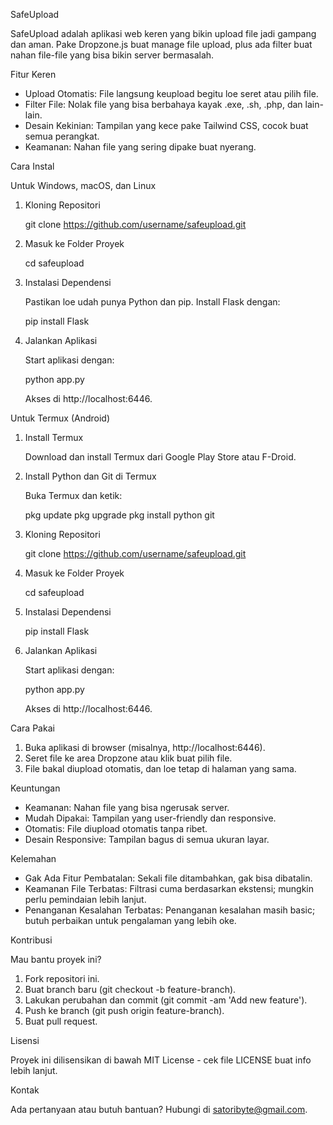 SafeUpload

SafeUpload adalah aplikasi web keren yang bikin upload file jadi gampang dan aman. Pake Dropzone.js buat manage file upload, plus ada filter buat nahan file-file yang bisa bikin server bermasalah.

Fitur Keren

- Upload Otomatis: File langsung keupload begitu loe seret atau pilih file.
- Filter File: Nolak file yang bisa berbahaya kayak .exe, .sh, .php, dan lain-lain.
- Desain Kekinian: Tampilan yang kece pake Tailwind CSS, cocok buat semua perangkat.
- Keamanan: Nahan file yang sering dipake buat nyerang.

Cara Instal

Untuk Windows, macOS, dan Linux

1. Kloning Repositori

   git clone https://github.com/username/safeupload.git

2. Masuk ke Folder Proyek

   cd safeupload

3. Instalasi Dependensi

   Pastikan loe udah punya Python dan pip. Install Flask dengan:

   pip install Flask

4. Jalankan Aplikasi

   Start aplikasi dengan:

   python app.py

   Akses di http://localhost:6446.

Untuk Termux (Android)

1. Install Termux

   Download dan install Termux dari Google Play Store atau F-Droid.

2. Install Python dan Git di Termux

   Buka Termux dan ketik:

   pkg update
   pkg upgrade
   pkg install python git

3. Kloning Repositori

   git clone https://github.com/username/safeupload.git

4. Masuk ke Folder Proyek

   cd safeupload

5. Instalasi Dependensi

   pip install Flask

6. Jalankan Aplikasi

   Start aplikasi dengan:

   python app.py

   Akses di http://localhost:6446.

Cara Pakai

1. Buka aplikasi di browser (misalnya, http://localhost:6446).
2. Seret file ke area Dropzone atau klik buat pilih file.
3. File bakal diupload otomatis, dan loe tetap di halaman yang sama.

Keuntungan

- Keamanan: Nahan file yang bisa ngerusak server.
- Mudah Dipakai: Tampilan yang user-friendly dan responsive.
- Otomatis: File diupload otomatis tanpa ribet.
- Desain Responsive: Tampilan bagus di semua ukuran layar.

Kelemahan

- Gak Ada Fitur Pembatalan: Sekali file ditambahkan, gak bisa dibatalin.
- Keamanan File Terbatas: Filtrasi cuma berdasarkan ekstensi; mungkin perlu pemindaian lebih lanjut.
- Penanganan Kesalahan Terbatas: Penanganan kesalahan masih basic; butuh perbaikan untuk pengalaman yang lebih oke.

Kontribusi

Mau bantu proyek ini?

1. Fork repositori ini.
2. Buat branch baru (git checkout -b feature-branch).
3. Lakukan perubahan dan commit (git commit -am 'Add new feature').
4. Push ke branch (git push origin feature-branch).
5. Buat pull request.

Lisensi

Proyek ini dilisensikan di bawah MIT License - cek file LICENSE buat info lebih lanjut.

Kontak

Ada pertanyaan atau butuh bantuan? Hubungi di satoribyte@gmail.com.
